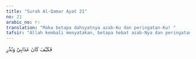 ```yaml
---
title: "Surah Al-Qamar Ayat 21"
no: 21
arabic_no: ٢١
translation: "Maka betapa dahsyatnya azab-Ku dan peringatan-Ku! "
tafsir: "Allah kembali menyatakan, betapa hebat azab-Nya dan peringatan-Nya. Pernyataan itu menunjukkan bahwa Allah sendiri memandang peristiwa tersebut hebat sekali. Dalam ayat yang lain memang disebutkan bahwa azab Allah sangat hebat: Kami ingin agar mereka itu merasakan siksaan yang menghinakan dalam kehidupan di dunia. Sedangkan azab akhirat pasti lebih menghinakan dan mereka tidak diberi pertolongan. (Fussilat/41: 16)"
---
```

فَكَيْفَ كَانَ عَذَابِيْ وَنُذُرِ